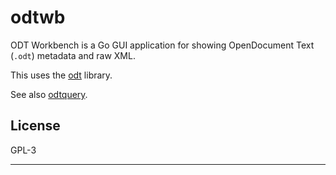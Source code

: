 # odtwb

ODT Workbench is a Go GUI application for showing OpenDocument Text (`.odt`)
metadata and raw XML.

This uses the [odt](https://pkg.go.dev/github.com/mark-summerfield/odt)
library.

See also
[odtquery](https://pkg.go.dev/github.com/mark-summerfield/odtquery).

## License

GPL-3

---
